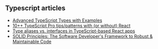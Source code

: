 ## Typescript articles

- [Advanced TypeScript Types with Examples](https://levelup.gitconnected.com/advanced-typescript-types-with-examples-1d144e4eda9e)
- [10++ TypeScript Pro tips/patterns with (or without) React](https://medium.com/@martin_hotell/10-typescript-pro-tips-patterns-with-or-without-react-5799488d6680)
- [Type aliases vs. interfaces in TypeScript-based React apps](https://medium.com/@koss_lebedev/type-aliases-vs-interfaces-in-typescript-based-react-apps-e77c9a1d5fd0)
- [SOLID Principles: The Software Developer's Framework to Robust & Maintainable Code](https://khalilstemmler.com/articles/solid-principles/solid-typescript/)

